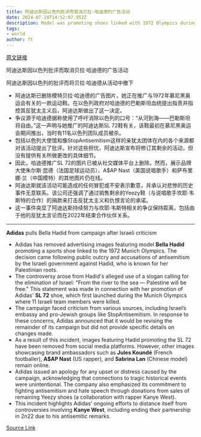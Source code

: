 ```yaml
---
title: 阿迪达斯因以色列批评而取消贝拉·哈迪德的广告活动
date: 2024-07-19T14:52:07.952Z
description: Model was promoting shoes linked with 1972 Olympics during which 11 Israeli team members were killed in terror attack
tags: 
- world
author: ft
---
```


[原文链接](https://ft.com/content/f5d620a5-6da0-4a5c-ab58-6deaf6b97a06)

阿迪达斯因以色列批评而取消贝拉·哈迪德的广告活动

阿迪达斯因以色列的批评而将贝拉·哈迪德从活动中撤下

 - 阿迪达斯已删除模特贝拉·哈迪德的广告图片，她正在推广与1972年慕尼黑奥运会有关的一款运动鞋。在以色列政府对哈迪德的巴勒斯坦血统提出指责并指控其反犹太主义后，阿迪达斯做出了这一决定。
- 争议源于哈迪德据称使用了呼吁消除以色列的口号：“从河到海——巴勒斯坦将自由。”这一声明与她推广的阿迪达斯SL 72鞋有关，该鞋最初在慕尼黑奥运会期间推出，当时有11名以色列团队成员被杀。
- 包括以色列大使馆和像StopAntisemitism这样的亲犹太团体在内的各个来源都对该活动提出了批评。针对这些担忧，阿迪达斯宣布将修订其剩余的活动，但没有提供有关所做更改的具体细节。
- 因此，哈迪德推广SL 72的图片已被从社交媒体平台上删除。然而，展示品牌大使朱尔斯·昆德（法国足球运动员）、A$AP Nast（美国说唱歌手）和萨布里娜·兰（中国模特）的其他图片仍在线。
- 阿迪达斯就该活动可能造成的任何冒犯或不安表示歉意，并承认对悲惨的历史事件无意联系。该公司还强调了通过销售剩余的Yeezy鞋（与说唱歌手坎耶·韦斯特的合作）的捐款来打击反犹太主义和仇恨言论的承诺。
- 这一事件突显了阿迪达斯持续努力与坎耶·韦斯特相关的争议保持距离，包括由于他的反犹太言论而在2022年结束合作伙伴关系。

---

 **Adidas** pulls Bella Hadid from campaign after Israeli criticism  

- Adidas has removed advertising images featuring model **Bella Hadid** promoting a sports shoe linked to the 1972 Munich Olympics. The decision came following public outcry and accusations of antisemitism by the Israeli government against Hadid, who is known for her Palestinian roots.
- The controversy arose from Hadid's alleged use of a slogan calling for the elimination of Israel: "From the river to the sea — Palestine will be free." This statement was made in connection with her promotion of Adidas' **SL 72** shoe, which first launched during the Munich Olympics where 11 Israeli team members were killed.
- The campaign faced criticism from various sources, including Israel’s embassy and pro-Jewish groups like StopAntisemitism. In response to these concerns, Adidas announced that it would be revising the remainder of its campaign but did not provide specific details on changes made.
- As a result of this incident, images featuring Hadid promoting the SL 72 have been removed from social media platforms. However, other images showcasing brand ambassadors such as **Jules Koundé** (French footballer), **A$AP Nast** (US rapper), and **Sabrina Lan** (Chinese model) remain online.
- Adidas issued an apology for any upset or distress caused by the campaign, acknowledging that connections to tragic historical events were unintentional. The company also emphasized its commitment to fighting antisemitism and hate speech through donations from sales of remaining Yeezy shoes (a collaboration with rapper Kanye West).
- This incident highlights Adidas' ongoing efforts to distance itself from controversies involving **Kanye West**, including ending their partnership in 2n22 due to his antisemitic remarks.

[Source Link](https://ft.com/content/f5d620a5-6da0-4a5c-ab58-6deaf6b97a06)

